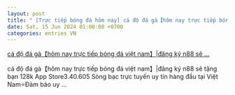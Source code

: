 ```yaml
---
layout: post
title: " [Trực tiếp bóng đá hôm nay] cá độ đá gà【hôm nay trực tiếp bóng đá việt nam】|đăng ký n88 sẽ ..."
date: Sat, 15 Jun 2024 01:00:00 +0700
categories: entries VN
---
```

[cá độ đá gà【hôm nay trực tiếp bóng đá việt nam】|đăng ký n88 sẽ ...](https://www.vtr.org.vn/Bmw/c%C3%A1-%C4%91%E1%BB%99-%C4%91%C3%A1-g%C3%A0.shtml)

cá độ đá gà【hôm nay trực tiếp bóng đá việt nam】|đăng ký n88 sẽ tặng bạn 128k App Store3.40.605  Sòng bạc trực tuyến uy tín hàng đầu tại Việt Nam⭐️Đảm bảo uy ...

